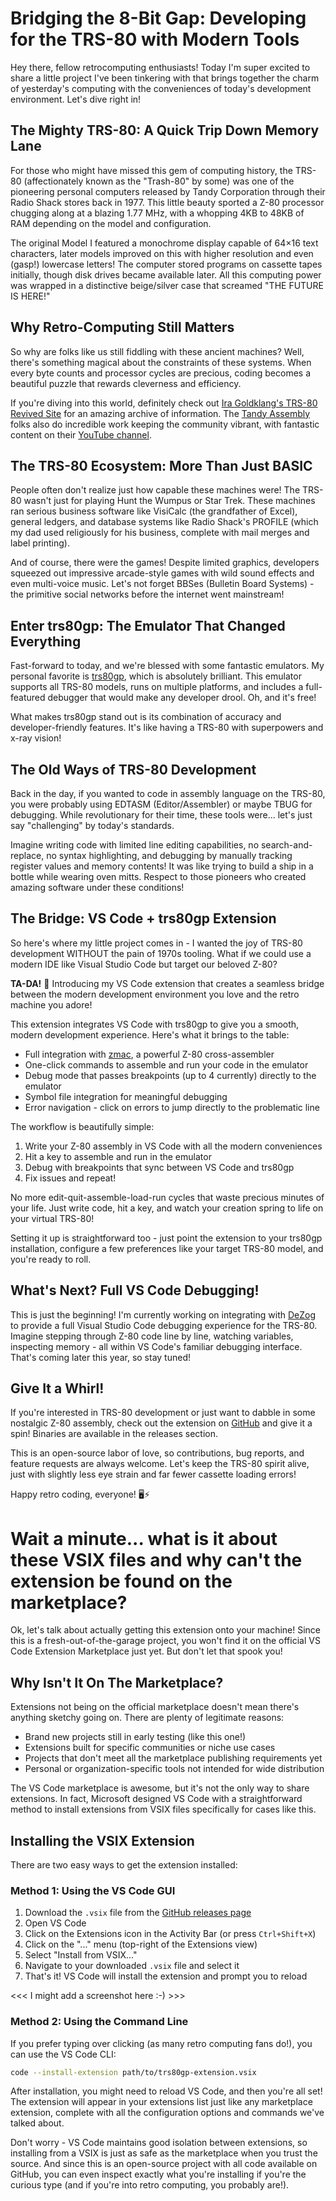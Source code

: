 # Bridging the 8-Bit Gap: Developing for the TRS-80 with Modern Tools

Hey there, fellow retrocomputing enthusiasts! Today I'm super excited to share a little project I've been tinkering with that brings together the charm of yesterday's computing with the conveniences of today's development environment. Let's dive right in!

## The Mighty TRS-80: A Quick Trip Down Memory Lane

For those who might have missed this gem of computing history, the TRS-80 (affectionately known as the "Trash-80" by some) was one of the pioneering personal computers released by Tandy Corporation through their Radio Shack stores back in 1977. This little beauty sported a Z-80 processor chugging along at a blazing 1.77 MHz, with a whopping 4KB to 48KB of RAM depending on the model and configuration.

The original Model I featured a monochrome display capable of 64×16 text characters, later models improved on this with higher resolution and even (gasp!) lowercase letters! The computer stored programs on cassette tapes initially, though disk drives became available later. All this computing power was wrapped in a distinctive beige/silver case that screamed "THE FUTURE IS HERE!"

## Why Retro-Computing Still Matters

So why are folks like us still fiddling with these ancient machines? Well, there's something magical about the constraints of these systems. When every byte counts and processor cycles are precious, coding becomes a beautiful puzzle that rewards cleverness and efficiency.

If you're diving into this world, definitely check out [Ira Goldklang's TRS-80 Revived Site](https://www.trs-80.com/) for an amazing archive of information. The [Tandy Assembly](https://tandyassembly.com/) folks also do incredible work keeping the community vibrant, with fantastic content on their [YouTube channel](https://www.youtube.com/c/TandyAssembly).

## The TRS-80 Ecosystem: More Than Just BASIC

People often don't realize just how capable these machines were! The TRS-80 wasn't just for playing Hunt the Wumpus or Star Trek. These machines ran serious business software like VisiCalc (the grandfather of Excel), general ledgers, and database systems like Radio Shack's PROFILE (which my dad used religiously for his business, complete with mail merges and label printing).

And of course, there were the games! Despite limited graphics, developers squeezed out impressive arcade-style games with wild sound effects and even multi-voice music. Let's not forget BBSes (Bulletin Board Systems) - the primitive social networks before the internet went mainstream!

## Enter trs80gp: The Emulator That Changed Everything

Fast-forward to today, and we're blessed with some fantastic emulators. My personal favorite is [trs80gp](http://48k.ca/trs80gp.html), which is absolutely brilliant. This emulator supports all TRS-80 models, runs on multiple platforms, and includes a full-featured debugger that would make any developer drool. Oh, and it's free!

What makes trs80gp stand out is its combination of accuracy and developer-friendly features. It's like having a TRS-80 with superpowers and x-ray vision!

## The Old Ways of TRS-80 Development

Back in the day, if you wanted to code in assembly language on the TRS-80, you were probably using EDTASM (Editor/Assembler) or maybe TBUG for debugging. While revolutionary for their time, these tools were... let's just say "challenging" by today's standards.

Imagine writing code with limited line editing capabilities, no search-and-replace, no syntax highlighting, and debugging by manually tracking register values and memory contents! It was like trying to build a ship in a bottle while wearing oven mitts. Respect to those pioneers who created amazing software under these conditions!

## The Bridge: VS Code + trs80gp Extension

So here's where my little project comes in - I wanted the joy of TRS-80 development WITHOUT the pain of 1970s tooling. What if we could use a modern IDE like Visual Studio Code but target our beloved Z-80?

**TA-DA!** 🎉 Introducing my VS Code extension that creates a seamless bridge between the modern development environment you love and the retro machine you adore!

This extension integrates VS Code with trs80gp to give you a smooth, modern development experience. Here's what it brings to the table:

- Full integration with [zmac](http://48k.ca/zmac.html), a powerful Z-80 cross-assembler
- One-click commands to assemble and run your code in the emulator
- Debug mode that passes breakpoints (up to 4 currently) directly to the emulator
- Symbol file integration for meaningful debugging
- Error navigation - click on errors to jump directly to the problematic line

The workflow is beautifully simple:
1. Write your Z-80 assembly in VS Code with all the modern conveniences
2. Hit a key to assemble and run in the emulator
3. Debug with breakpoints that sync between VS Code and trs80gp
4. Fix issues and repeat!

No more edit-quit-assemble-load-run cycles that waste precious minutes of your life. Just write code, hit a key, and watch your creation spring to life on your virtual TRS-80!

Setting it up is straightforward too - just point the extension to your trs80gp installation, configure a few preferences like your target TRS-80 model, and you're ready to roll.

## What's Next? Full VS Code Debugging!

This is just the beginning! I'm currently working on integrating with [DeZog](https://github.com/maziac/DeZog) to provide a full Visual Studio Code debugging experience for the TRS-80. Imagine stepping through Z-80 code line by line, watching variables, inspecting memory - all within VS Code's familiar debugging interface. That's coming later this year, so stay tuned!

## Give It a Whirl!

If you're interested in TRS-80 development or just want to dabble in some nostalgic Z-80 assembly, check out the extension on [GitHub](https://github.com/your-username/trs80gp-vscode) and give it a spin! Binaries are available in the releases section.

This is an open-source labor of love, so contributions, bug reports, and feature requests are always welcome. Let's keep the TRS-80 spirit alive, just with slightly less eye strain and far fewer cassette loading errors!

Happy retro coding, everyone! 🖥️⚡



# Wait a minute... what is it about these VSIX files and why can't the extension be found on the marketplace?

Ok, let's talk about actually getting this extension onto your machine! Since this is a fresh-out-of-the-garage project, you won't find it on the official VS Code Extension Marketplace just yet. But don't let that spook you!

## Why Isn't It On The Marketplace?

Extensions not being on the official marketplace doesn't mean there's anything sketchy going on. There are plenty of legitimate reasons:

- Brand new projects still in early testing (like this one!)
- Extensions built for specific communities or niche use cases
- Projects that don't meet all the marketplace publishing requirements yet
- Personal or organization-specific tools not intended for wide distribution

The VS Code marketplace is awesome, but it's not the only way to share extensions. In fact, Microsoft designed VS Code with a straightforward method to install extensions from VSIX files specifically for cases like this.

## Installing the VSIX Extension

There are two easy ways to get the extension installed:

### Method 1: Using the VS Code GUI

1. Download the `.vsix` file from the [GitHub releases page](https://github.com/your-username/trs80gp-vscode/releases)
2. Open VS Code
3. Click on the Extensions icon in the Activity Bar (or press `Ctrl+Shift+X`)
4. Click on the "..." menu (top-right of the Extensions view)
5. Select "Install from VSIX..."
6. Navigate to your downloaded `.vsix` file and select it
7. That's it! VS Code will install the extension and prompt you to reload

<<< I might add a screenshot here :-) >>>

### Method 2: Using the Command Line

If you prefer typing over clicking (as many retro computing fans do!), you can use the VS Code CLI:

```bash
code --install-extension path/to/trs80gp-extension.vsix
```

After installation, you might need to reload VS Code, and then you're all set! The extension will appear in your extensions list just like any marketplace extension, complete with all the configuration options and commands we've talked about.

Don't worry - VS Code maintains good isolation between extensions, so installing from a VSIX is just as safe as the marketplace when you trust the source. And since this is an open-source project with all code available on GitHub, you can even inspect exactly what you're installing if you're the curious type (and if you're into retro computing, you probably are!).

